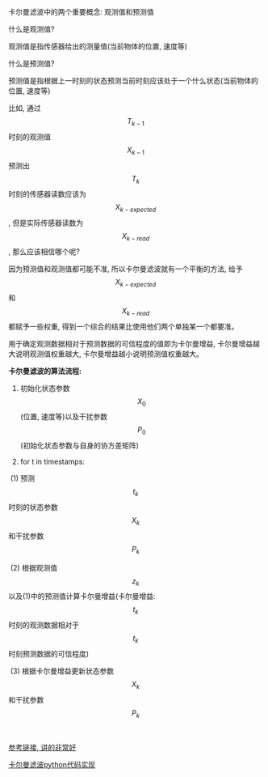卡尔曼滤波中的两个重要概念: 观测值和预测值

什么是观测值?

观测值是指传感器给出的测量值(当前物体的位置, 速度等)

什么是预测值?

预测值是指根据上一时刻的状态预测当前时刻应该处于一个什么状态(当前物体的位置, 速度等)

比如, 通过$$T_{k-1}$$时刻的观测值 $$X_{k-1}$$ 预测出 $$T_k$$ 时刻的传感器读数应该为 $$X_{k-expected}$$ , 但是实际传感器读数为 $$X_{k-read}$$ , 那么应该相信哪个呢? 

因为预测值和观测值都可能不准, 所以卡尔曼滤波就有一个平衡的方法, 给予 $$X_{k-expected}$$ 和 $$X_{k-read}$$ 都赋予一些权重, 得到一个综合的结果比使用他们两个单独某一个都要准。

用于确定观测数据相对于预测数据的可信程度的值即为卡尔曼增益, 卡尔曼增益越大说明观测值权重越大, 卡尔曼增益越小说明预测值权重越大。



**卡尔曼滤波的算法流程:**

1.  初始化状态参数 $$X_0$$ (位置, 速度等)以及干扰参数 $$P_0$$ (初始化状态参数与自身的协方差矩阵)

2.  for t in timestamps:

   ​	(1) 预测 $$t_k$$ 时刻的状态参数 $$X_k$$  和干扰参数  $$P_k$$ 

   ​	(2) 根据观测值 $$z_k$$ 以及(1)中的预测值计算卡尔曼增益(卡尔曼增益: $$t_k$$ 时刻的观测数据相对于 $$t_k$$ 时刻预测数据的可信程度)

   ​	(3) 根据卡尔曼增益更新状态参数$$X_k$$和干扰参数$$P_k$$

   ​

[参考链接, 讲的非常好](https://mp.weixin.qq.com/s/dSiaG_PBavcauKgs5Cvuig)

[卡尔曼滤波python代码实现](https://medium.com/@ab.jannatpour/kalman-filter-with-python-code-98641017a2bd)

